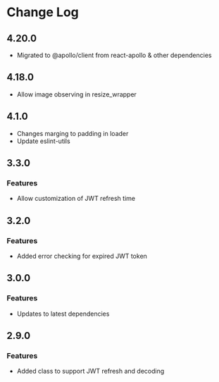 # Change Log

## 4.20.0
* Migrated to @apollo/client from react-apollo & other dependencies

## 4.18.0
* Allow image observing in resize_wrapper

## 4.1.0
* Changes marging to padding in loader
* Update eslint-utils

## 3.3.0
### Features
* Allow customization of JWT refresh time

## 3.2.0
### Features
* Added error checking for expired JWT token

## 3.0.0
### Features
* Updates to latest dependencies

## 2.9.0
### Features
* Added class to support JWT refresh and decoding